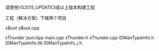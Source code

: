 请使用VS2015_UPDATE3或以上版本构建工程

工程（解决方案）下辖两个项目

xBoot
	xBoot.cpp
	
xThunder
	json.hpp
	main.cpp
	xThunder.h
	xThunder.cpp
	IDManTypeInfo.h
	IDManTypeInfo.tlb
	IDManTypeInfo_i.h
